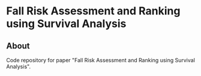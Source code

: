 # Fall Risk Assessment and Ranking using Survival Analysis

## About

Code repository for paper "Fall Risk Assessment and Ranking using Survival Analysis".
